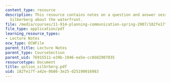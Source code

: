 ```yaml
---
content_type: resource
description: This resource contains notes on a question and answer session with Susan
  Silberberg about the waterfront.
file: /media/courses/11-914-planning-communication-spring-2007/182fe17fa42e0b863e25d25190016983_qstion_silbrberg.pdf
file_type: application/pdf
learning_resource_types:
- Lecture Notes
ocw_type: OCWFile
parent_title: Lecture Notes
parent_type: CourseSection
parent_uid: 76915511-e39b-1946-ea5e-cc0dd2907035
resourcetype: Document
title: qstion_silbrberg.pdf
uid: 182fe17f-a42e-0b86-3e25-d25190016983
---
```

